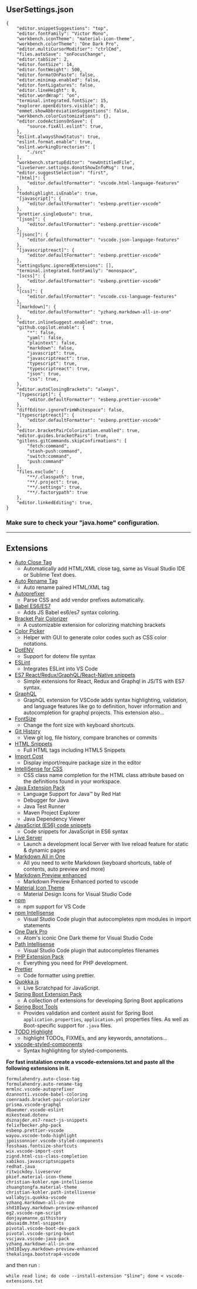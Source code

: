 
## UserSettings.json
```
{
    "editor.snippetSuggestions": "top",
    "editor.fontFamily": "Victor Mono",
    "workbench.iconTheme": "material-icon-theme",
    "workbench.colorTheme": "One Dark Pro",
    "editor.multiCursorModifier": "ctrlCmd",
    "files.autoSave": "onFocusChange",
    "editor.tabSize": 2,
    "editor.fontSize": 14,
    "editor.fontWeight": 500,
    "editor.formatOnPaste": false,
    "editor.minimap.enabled": false,
    "editor.fontLigatures": false,
    "editor.lineHeight": 0,
    "editor.wordWrap": "on",
    "terminal.integrated.fontSize": 15,
    "explorer.openEditors.visible": 0,
    "emmet.showAbbreviationSuggestions": false,
    "workbench.colorCustomizations": {},
    "editor.codeActionsOnSave": {
        "source.fixAll.eslint": true,
    },
    "eslint.alwaysShowStatus": true,
    "eslint.format.enable": true,
    "eslint.workingDirectories": [
        "./src"
    ],
    "workbench.startupEditor": "newUntitledFile",
    "liveServer.settings.donotShowInfoMsg": true,
    "editor.suggestSelection": "first",
    "[html]": {
        "editor.defaultFormatter": "vscode.html-language-features"
    },
    "todohighlight.isEnable": true,
    "[javascript]": {
        "editor.defaultFormatter": "esbenp.prettier-vscode"
    },
    "prettier.singleQuote": true,
    "[json]": {
        "editor.defaultFormatter": "esbenp.prettier-vscode"
    },
    "[jsonc]": {
        "editor.defaultFormatter": "vscode.json-language-features"
    },
    "[javascriptreact]": {
        "editor.defaultFormatter": "esbenp.prettier-vscode"
    },
    "settingsSync.ignoredExtensions": [],
    "terminal.integrated.fontFamily": "monospace",
    "[scss]": {
        "editor.defaultFormatter": "esbenp.prettier-vscode"
    },
    "[css]": {
        "editor.defaultFormatter": "vscode.css-language-features"
    },
    "[markdown]": {
        "editor.defaultFormatter": "yzhang.markdown-all-in-one"
    },
    "editor.inlineSuggest.enabled": true,
    "github.copilot.enable": {
        "*": false,
        "yaml": false,
        "plaintext": false,
        "markdown": false,
        "javascript": true,
        "javascriptreact": true,
        "typescript": true,
        "typescriptreact": true,
        "json": true,
        "css": true,
    },
    "editor.autoClosingBrackets": "always",
    "[typescript]": {
        "editor.defaultFormatter": "esbenp.prettier-vscode"
    },
    "diffEditor.ignoreTrimWhitespace": false,
    "[typescriptreact]": {
        "editor.defaultFormatter": "esbenp.prettier-vscode"
    },
    "editor.bracketPairColorization.enabled": true,
    "editor.guides.bracketPairs": true,
    "gitlens.gitCommands.skipConfirmations": [
        "fetch:command",
        "stash-push:command",
        "switch:command",
        "push:command"
    ],
    "files.exclude": {
        "**/.classpath": true,
        "**/.project": true,
        "**/.settings": true,
        "**/.factorypath": true
    },
    "editor.linkedEditing": true,
}

```

### Make sure to check your "java.home" configuration.

---

## Extensions

- [Auto Close Tag](https://marketplace.visualstudio.com/items?itemName=formulahendry.auto-close-tag)
  - Automatically add HTML/XML close tag, same as Visual Studio IDE or Sublime Text does.
- [Auto Rename Tag](https://marketplace.visualstudio.com/items?itemName=formulahendry.auto-rename-tag)
  - Auto rename paired HTML/XML tag
- [Autoprefixer](https://marketplace.visualstudio.com/items?itemName=mrmlnc.vscode-autoprefixer)
  - Parse CSS and add vendor prefixes automatically.
- [Babel ES6/ES7](https://marketplace.visualstudio.com/items?itemName=dzannotti.vscode-babel-coloring) 
  - Adds JS Babel es6/es7 syntax coloring.
- [Bracket Pair Colorizer](https://marketplace.visualstudio.com/items?itemName=CoenraadS.bracket-pair-colorizer)
  - A customizable extension for colorizing matching brackets
- [Color Picker](https://marketplace.visualstudio.com/items?itemName=anseki.vscode-color)
  - Helper with GUI to generate color codes such as CSS color notations.
- [DotENV](https://marketplace.visualstudio.com/items?itemName=mikestead.dotenv)
  - Support for dotenv file syntax
- [ESLint](https://marketplace.visualstudio.com/items?itemName=dbaeumer.vscode-eslint)
  - Integrates ESLint into VS Code
- [ES7 React/Redux/GraphQL/React-Native snippets](https://marketplace.visualstudio.com/items?itemName=dsznajder.es7-react-js-snippets)
  - Simple extensions for React, Redux and Graphql in JS/TS with ES7 syntax.
- [GraphQL](https://marketplace.visualstudio.com/items?itemName=Prisma.vscode-graphql)
  - GraphQL extension for VSCode adds syntax highlighting, validation, and language features like go to definition, hover information and autocompletion for graphql projects. This extension also...
- [FontSize](https://marketplace.visualstudio.com/items?itemName=fosshaas.fontsize-shortcuts)
  - Change the font size with keyboard shortcuts.
- [Git History](https://marketplace.visualstudio.com/items?itemName=donjayamanne.githistory)
  - View git log, file history, compare branches or commits
- [HTML Snippets](https://marketplace.visualstudio.com/items?itemName=abusaidm.html-snippets)
  - Full HTML tags including HTML5 Snippets
- [Import Cost](https://marketplace.visualstudio.com/items?itemName=wix.vscode-import-cost)
  - Display import/require package size in the editor
- [IntelliSense for CSS](https://marketplace.visualstudio.com/items?itemName=Zignd.html-css-class-completion)
  - CSS class name completion for the HTML class attribute based on the definitions found in your workspace.
- [Java Extension Pack](https://marketplace.visualstudio.com/items?itemName=vscjava.vscode-java-pack)
  -  Language Support for Java™ by Red Hat
  -  Debugger for Java
  -  Java Test Runner
  -  Maven Project Explorer
  -  Java Dependency Viewer
- [JavaScript (ES6) code snippets](https://marketplace.visualstudio.com/items?itemName=xabikos.JavaScriptSnippets)
  - Code snippets for JavaScript in ES6 syntax
- [Live Server](https://marketplace.visualstudio.com/items?itemName=ritwickdey.LiveServer)
  - Launch a development local Server with live reload feature for static & dynamic pages
- [Markdown All in One](https://marketplace.visualstudio.com/items?itemName=yzhang.markdown-all-in-one)
  - All you need to write Markdown (keyboard shortcuts, table of contents, auto preview and more)
- [Markdown Preview enhanced](https://marketplace.visualstudio.com/items?itemName=shd101wyy.markdown-preview-enhanced)
  - Markdown Preview Enhanced ported to vscode
- [Material Icon Theme](https://marketplace.visualstudio.com/items?itemName=PKief.material-icon-theme)
  - Material Design Icons for Visual Studio Code
- [npm](https://marketplace.visualstudio.com/items?itemName=eg2.vscode-npm-script)
  - npm support for VS Code
- [npm Intellisense](https://marketplace.visualstudio.com/items?itemName=christian-kohler.npm-intellisense)
  - Visual Studio Code plugin that autocompletes npm modules in import statements
- [One Dark Pro](https://marketplace.visualstudio.com/items?itemName=zhuangtongfa.Material-theme)
  - Atom's iconic One Dark theme for Visual Studio Code
- [Path Intellisense](https://marketplace.visualstudio.com/items?itemName=christian-kohler.path-intellisense)
  - Visual Studio Code plugin that autocompletes filenames
- [PHP Extension Pack](https://marketplace.visualstudio.com/items?itemName=felixfbecker.php-pack)
  - Everything you need for PHP development.
- [Prettier](https://marketplace.visualstudio.com/items?itemName=esbenp.prettier-vscode)
  - Code formatter using prettier.
- [Quokka.js](https://marketplace.visualstudio.com/items?itemName=WallabyJs.quokka-vscode)
  - Live Scratchpad for JavaScript.
- [Spring Boot Extension Pack](https://marketplace.visualstudio.com/items?itemName=Pivotal.vscode-boot-dev-pack)
  - A collection of extensions for developing Spring Boot applications
- [Spring Boot Tools](https://marketplace.visualstudio.com/items?itemName=Pivotal.vscode-spring-boot)
  - Provides validation and content assist for Spring Boot `application.properties`, `application.yml` properties files. As well as Boot-specific support for `.java` files.
- [TODO Highlight](https://marketplace.visualstudio.com/items?itemName=wayou.vscode-todo-highlight)
  - highlight TODOs, FIXMEs, and any keywords, annotations...
- [vscode-styled-components](https://marketplace.visualstudio.com/items?itemName=jpoissonnier.vscode-styled-components)
  - Syntax highlighting for styled-components.

**For fast instalation create a vscode-extensions.txt and paste all the following extensions in it.**

```
formulahendry.auto-close-tag
formulahendry.auto-rename-tag
mrmlnc.vscode-autoprefixer
dzannotti.vscode-babel-coloring
coenraads.bracket-pair-colorizer
prisma.vscode-graphql
dbaeumer.vscode-eslint
mikestead.dotenv
dsznajder.es7-react-js-snippets
felixfbecker.php-pack
esbenp.prettier-vscode
wayou.vscode-todo-highlight
jpoissonnier.vscode-styled-components
fosshaas.fontsize-shortcuts
wix.vscode-import-cost
zignd.html-css-class-completion
xabikos.javascriptsnippets
redhat.java
ritwickdey.liveserver
pkief.material-icon-theme
christian-kohler.npm-intellisense
zhuangtongfa.material-theme
christian-kohler.path-intellisense
wallabyjs.quokka-vscode
yzhang.markdown-all-in-one
shd101wyy.markdown-preview-enhanced
eg2.vscode-npm-script
donjayamanne.githistory
abusaidm.html-snippets
pivotal.vscode-boot-dev-pack
pivotal.vscode-spring-boot
vscjava.vscode-java-pack
yzhang.markdown-all-in-one
shd101wyy.markdown-preview-enhanced
thekalinga.bootstrap4-vscode
```

and then run :
``` 
while read line; do code --install-extension "$line"; done < vscode-extensions.txt
```

